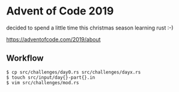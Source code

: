 # Advent of Code 2019
decided to spend a little time this christmas season learning rust :-)

https://adventofcode.com/2019/about

## Workflow
```
$ cp src/challenges/day0.rs src/challenges/dayx.rs
$ touch src/input/day{}-part{}.in
$ vim src/challenges/mod.rs
```
